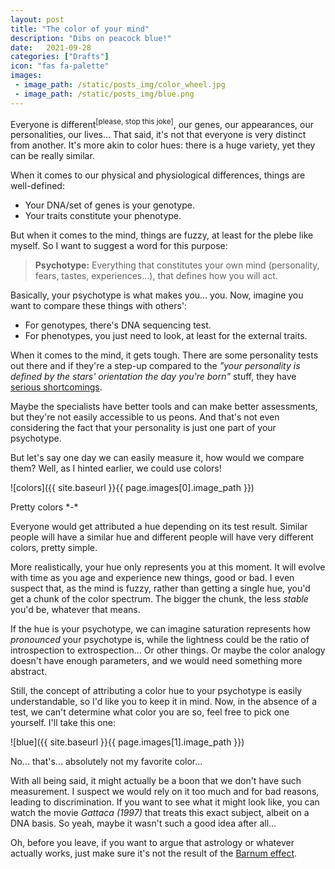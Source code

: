 ```yaml
---
layout: post
title: "The color of your mind"
description: "Dibs on peacock blue!"
date:   2021-09-28
categories: ["Drafts"]
icon: "fas fa-palette"
images:
 - image_path: /static/posts_img/color_wheel.jpg
 - image_path: /static/posts_img/blue.png
---
```


Everyone is different<sup>[please, stop this joke]</sup>, our genes, our appearances, our personalities, our lives... That said, it's not that everyone is very distinct from another. It's more akin to color hues: there is a huge variety, yet they can be really similar.

When it comes to our physical and physiological differences, things are well-defined:
* Your DNA/set of genes is your genotype.
* Your traits constitute your phenotype.

But when it comes to the mind, things are fuzzy, at least for the plebe like myself. So I want to suggest a word for this purpose:

> **Psychotype:** Everything that constitutes your own mind (personality, fears, tastes, experiences...), that defines how you will act.

Basically, your psychotype is what makes you... you. Now, imagine you want to compare these things with others':

* For genotypes, there's DNA sequencing test.
* For phenotypes, you just need to look, at least for the external traits.

When it comes to the mind, it gets tough. There are some personality tests out there and if they're a step-up compared to the *"your personality is defined by the stars' orientation the day you're born"* stuff, they have [serious shortcomings](https://www.endominance.com/myers-briggs-test-limitations-and-need-for-a-better-diagnostic-tool/).

Maybe the specialists have better tools and can make better assessments, but they're not easily accessible to us peons. And that's not even considering the fact that your personality is just one part of your psychotype.

But let's say one day we can easily measure it, how would we compare them? Well, as I hinted earlier, we could use colors!

![colors]({{ site.baseurl }}{{ page.images[0].image_path }})
<p class="legend">Pretty colors *-*</p>

Everyone would get attributed a hue depending on its test result. Similar people will have a similar hue and different people will have very different colors, pretty simple.

More realistically, your hue only represents you at this moment. It will evolve with time as you age and experience new things, good or bad. I even suspect that, as the mind is fuzzy, rather than getting a single hue, you'd get a chunk of the color spectrum. The bigger the chunk, the less *stable* you'd be, whatever that means.

If the hue is your psychotype, we can imagine saturation represents how *pronounced* your psychotype is, while the lightness could be the ratio of introspection to extrospection... Or other things. Or maybe the color analogy doesn't have enough parameters, and we would need something more abstract.

Still, the concept of attributing a color hue to your psychotype is easily understandable, so I'd like you to keep it in mind. Now, in the absence of a test, we can't determine what color you are so, feel free to pick one yourself. I'll take this one:

![blue]({{ site.baseurl }}{{ page.images[1].image_path }})
<p class="legend">No... that's... absolutely not my favorite color...</p>

With all being said, it might actually be a boon that we don't have such measurement. I suspect we would rely on it too much and for bad reasons, leading to discrimination. If you want to see what it might look like, you can watch the movie *Gattaca (1997)* that treats this exact subject, albeit on a DNA basis. So yeah, maybe it wasn't such a good idea after all...

Oh, before you leave, if you want to argue that astrology or whatever actually works, just make sure it's not the result of the [Barnum effect](https://en.wikipedia.org/wiki/Barnum_effect).